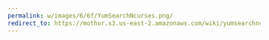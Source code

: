 ```yaml
---
permalink: w/images/6/6f/YumSearchNcurses.png/
redirect_to: https://mothur.s3.us-east-2.amazonaws.com/wiki/yumsearchncurses.png
---
```


